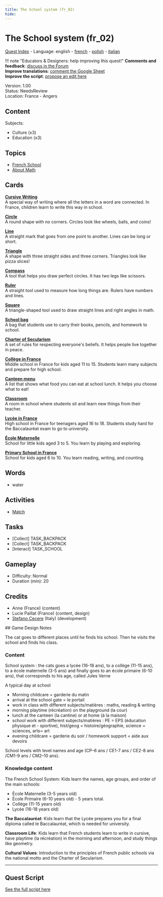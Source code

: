 ```yaml
---
title: The School system (fr_02)
hide:
---
```


# The School system (fr_02)
[Quest Index](./index.md) - Language: english - [french](./fr_02.fr.md) - [polish](./fr_02.pl.md) - [italian](./fr_02.it.md)

!!! note "Educators & Designers: help improving this quest!"
    **Comments and feedback**: [discuss in the Forum](https://vgwb.discourse.group/t/fr-02-the-school-system/24/1)  
    **Improve translations**: [comment the Google Sheet](https://docs.google.com/spreadsheets/d/1FPFOy8CHor5ArSg57xMuPAG7WM27-ecDOiU-OmtHgjw/edit?gid=1873232287#gid=1873232287)  
    **Improve the script**: [propose an edit here](https://github.com/vgwb/Antura/blob/main/Assets/_discover/_quests/FR_02%20Angers%20School/FR_02%20Angers%20School%20-%20Yarn%20Script.yarn)  

Version: 1.00  
Status: NeedsReview  
Location: France - Angers

## Content
Subjects: 

  - Culture (x3)
  - Education (x3)

## Topics
- [French School](../topics/index.md#frenchschool)
- [About Math](../topics/index.md#maths)


## Cards
**[Cursive Writing](../cards/index.md#concept_cursive_writing)**  
A special way of writing where all the letters in a word are connected. In France, children learn to write this way in school.  

**[Circle](../cards/index.md#fr_figure_circle)**  
A round shape with no corners. Circles look like wheels, balls, and coins!  

**[Line](../cards/index.md#fr_figure_line)**  
A straight mark that goes from one point to another. Lines can be long or short.  

**[Triangle](../cards/index.md#fr_figure_triangle)**  
A shape with three straight sides and three corners. Triangles look like pizza slices!  

**[Compass](../cards/index.md#math_compass)**  
A tool that helps you draw perfect circles. It has two legs like scissors.  

**[Ruler](../cards/index.md#math_ruler)**  
A straight tool used to measure how long things are. Rulers have numbers and lines.  

**[Square](../cards/index.md#math_setsquare)**  
A triangle-shaped tool used to draw straight lines and right angles in math.  

**[School bag](../cards/index.md#school_bag)**  
A bag that students use to carry their books, pencils, and homework to school.  

**[Charter of Secularism](../cards/index.md#concept_charter_of_secularism)**  
A set of rules for respecting everyone's beliefs. It helps people live together in peace.  

**[Collège in France](../cards/index.md#education_college_fr)**  
Middle school in France for kids aged 11 to 15. Students learn many subjects and prepare for high school.  

**[Canteen menu](../cards/index.md#object_canteen_menu)**  
A list that shows what food you can eat at school lunch. It helps you choose what to eat!  

**[Classroom](../cards/index.md#place_classroom)**  
A room in school where students sit and learn new things from their teacher.  

**[Lycée in France](../cards/index.md#education_lycee_fr)**  
High school in France for teenagers aged 16 to 18. Students study hard for the Baccalauréat exam to go to university.  

**[École Maternelle](../cards/index.md#education_ecole_maternelle_fr)**  
School for little kids aged 3 to 5. You learn by playing and exploring.  

**[Primary School in France](../cards/index.md#education_ecole_primaire_fr)**  
School for kids aged 6 to 10. You learn reading, writing, and counting.  

## Words
- water
## Activities
- [Match](../activities/index.md#Match)

## Tasks
- [Collect] TASK_BACKPACK
- [Collect] TASK_BACKPACK
- [Interact] TASK_SCHOOL
## Gameplay
- Difficulty: Normal
- Duration (min): 20
## Credits
- Anne (France) (content)
- Lucie Paillat (France) (content, design)
- [Stefano Cecere](https://stefanocecere.com) (Italy) (development)

## Game Design Notes

The cat goes to different places until he finds his school. Then he visits the school and finds his class.

### Content
School system : the cats goes a lycée (16-18 ans), to a collège (11-15 ans), to a école maternelle (3-5 ans) and finally goes to an école primaire (6-10 ans), that corresponds to his age, called Jules Verne

A typical day at school

- Morning childcare = garderie du matin
- arrival at the school gate = le portail
- work in class with different subjects/matières : maths, reading & writing
- morning playtime (récréation) on the playground (la cour) 
- lunch at the canteen (la cantine) or at home (à la maison)
- school work with different subjects/matières : PE = EPS (éducation physique et - sportive),  hist/geog = histoire/géographie,  science = sciences, arts= art
- evening childcare = garderie du soir / homework support = aide aux devoirs

School levels with level names and age (CP–6 ans / CE1-7 ans / CE2-8 ans /CM1-9 ans / CM2–10 ans).

### Knowledge content
The French School System: Kids learn the names, age groups, and order of the main schools:

- École Maternelle (3-5 years old)
- École Primaire (6-10 years old) - 5 years total.
- Collège (11-15 years old)
- Lycée (16-18 years old)

**The Baccalauréat**: Kids learn that the Lycée prepares you for a final diploma called le Baccalauréat, which is needed for university.

**Classroom Life**: Kids learn that French students learn to write in cursive, have playtime (la récréation) in the morning and afternoon, and study things like geometry.

**Cultural Values**: Introduction to the principles of French public schools via the national motto and the Charter of Secularism.



---

## Quest Script

[See the full script here](./fr_02-script.md)

